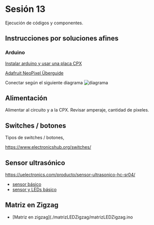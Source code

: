 # Sesión 13

Ejecución de códigos y componentes.

## Instrucciones por soluciones afines

### Arduino 

[Instalar arduino y usar una placa CPX](https://learn.adafruit.com/adafruit-circuit-playground-express/set-up-arduino-ide)

[Adafruit NeoPixel Überguide](https://learn.adafruit.com/adafruit-neopixel-uberguide/powering-neopixels)

Conectar según el siguiente diagrama ![diagrama](https://uelectronics.com/wp-content/uploads/2022/06/AR3208-Tira-Led-Neopixel-5m-WS2812B-Ejemplo-3.jpg)

## Alimentación

Alimentar al circuito y a la CPX. Revisar amperaje, cantidad de pixeles. 

## Switches / botones

Tipos de switches / botones, 

https://www.electronicshub.org/switches/

## Sensor ultrasónico

https://uelectronics.com/producto/sensor-ultrasonico-hc-sr04/

- [sensor básico](./sensorUltrasonico/)
- [sensor y LEDs básico](./sensorUltraYLEDs/sensorUltraYLEDs.ino)

## Matriz en Zigzag

- [Matriz en zigzag](./matrizLEDZigzag/matrizLEDZigzag.ino

